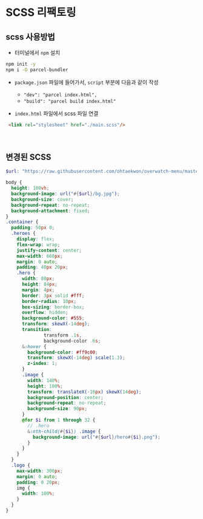 # SCSS 리팩토링

## scss 사용방법

- 터미널에서 `npm` 설치

```sh
npm init -y
npm i -D parcel-bundler
```

- `package.json` 파일에 들어가서, `script` 부분에 다음과 같이 작성
  -   `"dev": "parcel index.html",`
  -   `"build": "parcel build index.html"`

- `index.html` 파일에서  scss 파일 연결

```html
 <link rel="stylesheet" href="./main.scss"/>
```

<br/>

## 변경된 SCSS

```scss
$url: "https://raw.githubusercontent.com/ohtaekwon/overwatch-menu/master/images";

body {
  height: 100vh;
  background-image: url("#{$url}/bg.jpg");
  background-size: cover;
  background-repeat: no-repeat;
  background-attachment: fixed;
}
.container {
  padding: 50px 0;
  .heroes {
    display: flex;
    flex-wrap: wrap;
    justify-content: center;
    max-width: 660px;
    margin: 0 auto;
    padding: 40px 20px;
    .hero {
      width: 80px;
      height: 84px;
      margin: 4px;
      border: 3px solid #fff;
      border-radius: 10px;
      box-sizing: border-box;
      overflow: hidden;
      background-color: #555;
      transform: skewX(-14deg);
      transition:
              transform .1s,
              background-color .6s;
      &:hover {
        background-color: #ff9c00;
        transform: skewX(-14deg) scale(1.3);
        z-index: 1;
      }
      .image {
        width: 140%;
        height: 100%;
        transform: translateX(-16px) skewX(14deg);
        background-position: center;
        background-repeat: no-repeat;
        background-size: 90px;
      }
      @for $i from 1 through 32 {
        // .hero
        &:nth-child(#{$i}) .image {
          background-image: url("#{$url}/hero#{$i}.png");
        }
      }
    }
  }
  .logo {
    max-width: 300px;
    margin: 0 auto;
    padding: 0 20px;
    img {
      width: 100%;
    }
  }
}


```